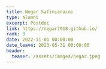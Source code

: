 ```yaml
---
title: Negar Safinianaini
type: alumni
excerpt: Postdoc
link: https://negar7918.github.io/ 
rank: 3
date: 2022-11-01 00:00:00
date_leave: 2023-05-31 00:00:00
header:
  teaser: /assets/images/negar.jpeg
---
```


